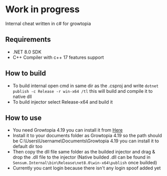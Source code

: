 # Work in progress

Internal cheat written in c# for growtopia

## Requirements
 - .NET 8.0 SDK
 - C++ Compiler with c++ 17 features support

## How to build
  - To build internal open cmd in same dir as the .csproj and write `dotnet publish -c Release -r win-x64 /tl` this will build and compile it to native dll
  - To build injector select Release-x64 and build it

## How to use
  - You need Growtopia 4.19 you can install it from [Here](https://ubistatic-a.akamaihd.net/0098/594764/GrowtopiaInstaller.exe)
  - Install it to your documents folder as Growtopia 4.19 so the path should be C:\Users\Username\Documents\Growtopia 4.19 you can install it to default dir too
  - Then copy the dll file same folder as the builded injector and drag & drop the .dll file to the injector (Native builded .dll can be found in `Sensum.Internal\bin\Release\net8.0\win-x64\publish` once builded)
  - Currently you cant login because there isn't any login spoof added yet

